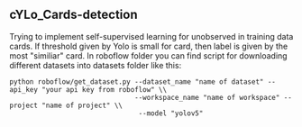 ## cYLo_Cards-detection

Trying to implement self-supervised learning for unobserved in training data cards. If threshold given by Yolo is small for card, then label is given by the most "similiar" card.
In roboflow folder you can find script for downloading different datasets into datasets folder like this:
```
python roboflow/get_dataset.py --dataset_name "name of dataset" --api_key "your api key from roboflow" \\
                               --workspace_name "name of workspace" --project "name of project" \\
                                --model "yolov5"
```